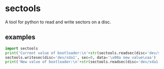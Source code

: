 # sectools
A tool for python to read and write sectors on a disc.
## examples
```python
import sectools
print('Current value of bootloader:\n'+str(sectools.readsec(disc='dev/sda1', sec=0)))
sectools.writesec(disc='dev/sda1', sec=0, data='\x00a new value\xaa')
print('New value of bootloader:\n'+str(sectools.readsec(disc='dev/sda1', sec=0)))
```
